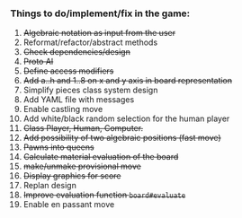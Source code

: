 ### Things to do/implement/fix in the game:

1. ~~Algebraic notation as input from the user~~
2. Reformat/refactor/abstract methods
3. ~~Check dependencies/design~~
4. ~~Proto AI~~
5. ~~Define access modifiers~~
6. ~~Add a..h and 1..8 on x and y axis in board representation~~
7. Simplify pieces class system design
8. Add YAML file with messages
9. Enable castling move
10. Add white/black random selection for the human player
11. ~~Class Player, Human, Computer.~~
12. ~~Add possibility of two algebraic positions (fast move)~~
13. ~~Pawns into queens~~
14. ~~Calculate material evaluation of the board~~
15. ~~make/unmake provisional move~~
16. ~~Display graphics for score~~
17. Replan design
18. ~~Improve evaluation function `board#evaluate`~~
19. Enable en passant move
